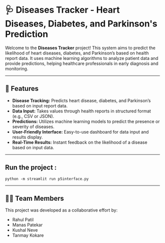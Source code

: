 # 🩺 Diseases Tracker - Heart Diseases, Diabetes, and Parkinson's Prediction

Welcome to the **Diseases Tracker** project! This system aims to predict the likelihood of heart diseases, diabetes, and Parkinson’s based on health report data. It uses machine learning algorithms to analyze patient data and provide predictions, helping healthcare professionals in early diagnosis and monitoring.

---

## 🚀 Features

- **Disease Tracking:** Predicts heart disease, diabetes, and Parkinson’s based on input report data.
- **Data Input:** Takes values through health reports in structured format (e.g., CSV or JSON).
- **Predictions:** Utilizes machine learning models to predict the presence or severity of diseases.
- **User-Friendly Interface:** Easy-to-use dashboard for data input and results display.
- **Real-Time Results:** Instant feedback on the likelihood of a disease based on input data.

---
## Run the project :
<code>python -m streamlit run p5interface.py
</code>

---

## 👨‍💻 Team Members

This project was developed as a collaborative effort by:

- Rahul Patil
- Manas Patekar
- Kushal Neve
- Tanmay Kokare
